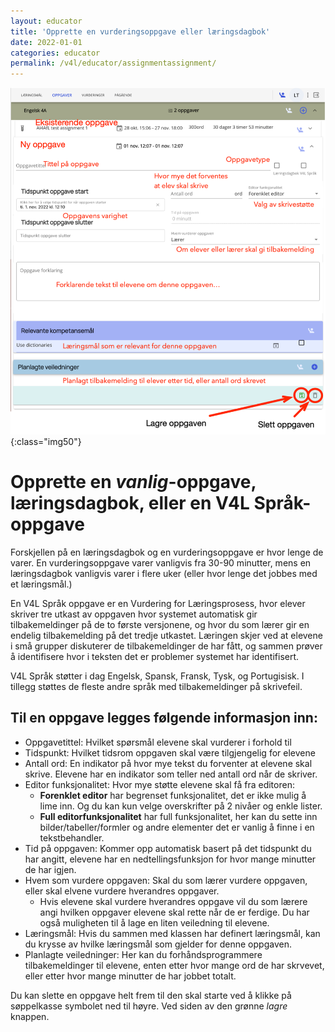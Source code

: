 ```yaml
---
layout: educator
title: 'Opprette en vurderingsoppgave eller læringsdagbok'
date: 2022-01-01
categories: educator
permalink: /v4l/educator/assignmentassignment/
---
```



![Oppgave oversikt](/assets/img/educator/assignment3.png){:class="img50"}

# Opprette en _vanlig_-oppgave, læringsdagbok, eller en V4L Språk-oppgave

 Forskjellen på en læringsdagbok og en vurderingsoppgave er hvor lenge de varer. En vurderingsoppgave varer vanligvis fra 30-90 minutter, mens en læringsdagbok vanligvis varer i flere uker (eller hvor lenge det jobbes med et læringsmål.)
 
 En V4L Språk oppgave er en Vurdering for Læringsprosess, hvor elever skriver tre utkast av oppgaven hvor systemet automatisk gir tilbakemeldinger på de to første versjonene, og hvor du som lærer gir en endelig tilbakemelding på det tredje utkastet. Læringen skjer ved at elevene i små grupper diskuterer de tilbakemeldinger de har fått, og sammen prøver å identifisere hvor i teksten det er problemer systemet har identifisert.
 
 V4L Språk støtter i dag Engelsk, Spansk, Fransk, Tysk, og Portugisisk. I tillegg støttes de fleste andre språk med tilbakemeldinger på skrivefeil.


## Til en oppgave legges følgende informasjon inn:

 * Oppgavetittel: Hvilket spørsmål elevene skal vurderer i forhold til
 * Tidspunkt: Hvilket tidsrom oppgaven skal være tilgjengelig for elevene
 * Antall ord: En indikator på hvor mye tekst du forventer at elevene skal skrive. Elevene har en indikator som teller ned antall ord når de skriver.
 * Editor funksjonalitet: Hvor mye støtte elevene skal få fra editoren:
    * **Forenklet editor** har begrenset funksjonalitet, det er ikke mulig å lime inn. Og du kan kun velge overskrifter på 2 nivåer og enkle lister.
    * **Full editorfunksjonalitet** har full funksjonalitet, her kan du sette inn bilder/tabeller/formler og andre elementer det er vanlig å finne i en tekstbehandler.
* Tid på oppgaven: Kommer opp automatisk basert på det tidspunkt du har angitt, elevene har en nedtellingsfunksjon for hvor mange minutter de har igjen.
* Hvem som vurdere oppgaven: Skal du som lærer vurdere oppgaven, eller skal elvene vurdere hverandres oppgaver.
    * Hvis elevene skal vurdere hverandres oppgave vil du som lærere angi hvilken oppgaver elevene skal rette når de er ferdige. Du har også muligheten til å lage en liten veiledning til elevene.
* Læringsmål: Hvis du sammen med klassen har definert læringsmål, kan du krysse av hvilke læringsmål som gjelder for denne oppgaven.
* Planlagte veiledninger: Her kan du forhåndsprogrammere tilbakemeldinger til elevene, enten etter hvor mange ord de har skrvevet, eller etter hvor mange minutter de har jobbet totalt.

Du kan slette en oppgave helt frem til den skal starte ved å klikke på søppelkasse symbolet ned til høyre. Ved siden av den grønne *lagre* knappen.